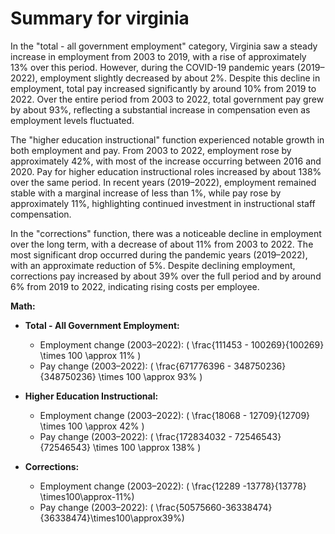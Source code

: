 # Summary for virginia

In the "total - all government employment" category, Virginia saw a steady increase in employment from 2003 to 2019, with a rise of approximately 13% over this period. However, during the COVID-19 pandemic years (2019–2022), employment slightly decreased by about 2%. Despite this decline in employment, total pay increased significantly by around 10% from 2019 to 2022. Over the entire period from 2003 to 2022, total government pay grew by about 93%, reflecting a substantial increase in compensation even as employment levels fluctuated.

The "higher education instructional" function experienced notable growth in both employment and pay. From 2003 to 2022, employment rose by approximately 42%, with most of the increase occurring between 2016 and 2020. Pay for higher education instructional roles increased by about 138% over the same period. In recent years (2019–2022), employment remained stable with a marginal increase of less than 1%, while pay rose by approximately 11%, highlighting continued investment in instructional staff compensation.

In the "corrections" function, there was a noticeable decline in employment over the long term, with a decrease of about 11% from 2003 to 2022. The most significant drop occurred during the pandemic years (2019–2022), with an approximate reduction of 5%. Despite declining employment, corrections pay increased by about 39% over the full period and by around 6% from 2019 to 2022, indicating rising costs per employee.

**Math:**

- **Total - All Government Employment:**
  - Employment change (2003–2022): \( \frac{111453 - 100269}{100269} \times 100 \approx 11\% \)
  - Pay change (2003–2022): \( \frac{671776396 - 348750236}{348750236} \times 100 \approx 93\% \)
  
- **Higher Education Instructional:**
  - Employment change (2003–2022): \( \frac{18068 - 12709}{12709} \times 100 \approx 42\% \)
  - Pay change (2003–2022): \( \frac{172834032 - 72546543}{72546543} \times 100 \approx 138\% \)

- **Corrections:**
   - Employment change (2003–2022): \( \frac{12289 -13778}{13778} \times100\approx-11\%\)
   - Pay change (2003–2022): \( \frac{50575660-36338474}{36338474}\times100\approx39\%\)